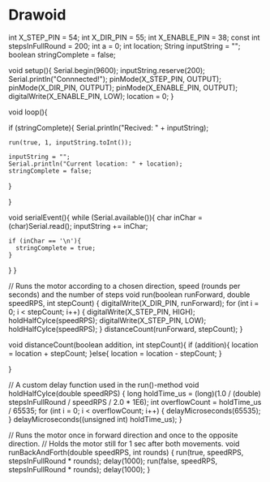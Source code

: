 Drawoid
=======
int X_STEP_PIN  = 54;
int X_DIR_PIN  = 55;
int X_ENABLE_PIN = 38;
const int stepsInFullRound = 200;
int a = 0;
int location;
String inputString = "";
boolean stringComplete = false;

void setup(){
  Serial.begin(9600);
  inputString.reserve(200);
  Serial.println("Connnected!");
  pinMode(X_STEP_PIN, OUTPUT);
  pinMode(X_DIR_PIN, OUTPUT); 
  pinMode(X_ENABLE_PIN, OUTPUT); 
  digitalWrite(X_ENABLE_PIN, LOW);
  location = 0;
}

void loop(){
  
  if (stringComplete){
    Serial.println("Recived: " + inputString);
    
    run(true, 1, inputString.toInt());
    
    inputString = "";
    Serial.println("Current location: " + location);
    stringComplete = false;
   }
  
  
 
}

void serialEvent(){
  while (Serial.available()){
    char inChar = (char)Serial.read();
    inputString += inChar;

    if (inChar == '\n'){
      stringComplete = true;
    }
  }
}

// Runs the motor according to a chosen direction, speed (rounds per seconds) and the number of steps
void run(boolean runForward, double speedRPS, int stepCount) {
  digitalWrite(X_DIR_PIN, runForward);
  for (int i = 0; i < stepCount; i++) {
    digitalWrite(X_STEP_PIN, HIGH);
    holdHalfCylce(speedRPS);
    digitalWrite(X_STEP_PIN, LOW);
    holdHalfCylce(speedRPS);
  }
  distanceCount(runForward, stepCount);
}

void distanceCount(boolean addition, int stepCount){
  if (addition){
   location = location + stepCount; 
  }else{
   location = location - stepCount;
  }
  
}

// A custom delay function used in the run()-method
void holdHalfCylce(double speedRPS) {
  long holdTime_us = (long)(1.0 / (double) stepsInFullRound / speedRPS / 2.0 * 1E6);
  int overflowCount = holdTime_us / 65535;
  for (int i = 0; i < overflowCount; i++) {
    delayMicroseconds(65535);
  }
  delayMicroseconds((unsigned int) holdTime_us);
}

// Runs the motor once in forward direction and once to the opposite direction. 
// Holds the motor still for 1 sec after both movements. 
void runBackAndForth(double speedRPS, int rounds) {
  run(true, speedRPS, stepsInFullRound * rounds);
  delay(1000);
  run(false, speedRPS, stepsInFullRound * rounds);
  delay(1000);
}
